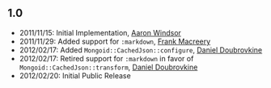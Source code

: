 1.0
---

* 2011/11/15: Initial Implementation, [Aaron Windsor](http://github.com/aaw)
* 2011/11/29: Added support for `:markdown`, [Frank Macreery](http://github.com/macreery)
* 2012/02/17: Added `Mongoid::CachedJson::configure`, [Daniel Doubrovkine](http://github.com/dblock)
* 2012/02/17: Retired support for `:markdown` in favor of `Mongoid::CachedJson::transform`, [Daniel Doubrovkine](http://github.com/dblock)
* 2012/02/20: Initial Public Release
